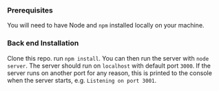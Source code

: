 ### Prerequisites ###

You will need to have Node and `npm` installed locally on your machine.

### Back end Installation ###

Clone this repo.  run `npm install`. You 
can then run the server with `node server`. 
The server should run on `localhost` with default port `3000`. If the
server runs on another port for any reason, this is printed to the
console when the server starts, e.g. `Listening on port 3001`.
